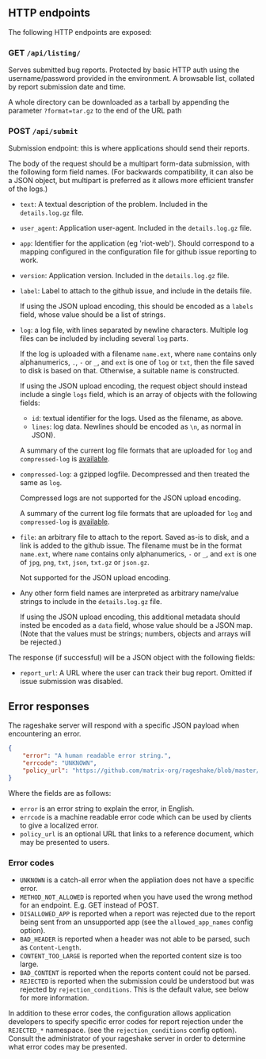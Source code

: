 ## HTTP endpoints

The following HTTP endpoints are exposed:

### GET `/api/listing/`

Serves submitted bug reports. Protected by basic HTTP auth using the
username/password provided in the environment. A browsable list, collated by
report submission date and time.

A whole directory can be downloaded as a tarball by appending the parameter `?format=tar.gz` to the end of the URL path

### POST `/api/submit`

Submission endpoint: this is where applications should send their reports.

The body of the request should be a multipart form-data submission, with the
following form field names. (For backwards compatibility, it can also be a JSON
object, but multipart is preferred as it allows more efficient transfer of the
logs.)

* `text`: A textual description of the problem. Included in the
  `details.log.gz` file.

* `user_agent`: Application user-agent.  Included in the `details.log.gz` file.

* `app`: Identifier for the application (eg 'riot-web'). Should correspond to a
  mapping configured in the configuration file for github issue reporting to
  work.

* `version`: Application version. Included in the `details.log.gz` file.

* `label`: Label to attach to the github issue, and include in the details file.

  If using the JSON upload encoding, this should be encoded as a `labels` field,
  whose value should be a list of strings.

* `log`: a log file, with lines separated by newline characters. Multiple log
  files can be included by including several `log` parts.

  If the log is uploaded with a filename `name.ext`, where `name` contains only
  alphanumerics, `.`, `-` or `_`, and `ext` is one of `log` or `txt`, then the
  file saved to disk is based on that. Otherwise, a suitable name is
  constructed.

  If using the JSON upload encoding, the request object should instead include
  a single `logs` field, which is an array of objects with the following
  fields:

    * `id`: textual identifier for the logs. Used as the filename, as above.
    * `lines`: log data. Newlines should be  encoded as `\n`, as normal in JSON).

  A summary of the current log file formats that are uploaded for `log` and
  `compressed-log`  is [available](docs/submitted_reports.md).

* `compressed-log`: a gzipped logfile. Decompressed and then treated the same as
  `log`.

  Compressed logs are not supported for the JSON upload encoding.
  
  A summary of the current log file formats that are uploaded for `log` and
  `compressed-log` is [available](docs/submitted_reports.md).

* `file`: an arbitrary file to attach to the report. Saved as-is to disk, and
  a link is added to the github issue. The filename must be in the format
  `name.ext`, where `name` contains only alphanumerics, `-` or `_`, and `ext`
  is one of `jpg`, `png`, `txt`, `json`, `txt.gz` or `json.gz`.

  Not supported for the JSON upload encoding.

* Any other form field names are interpreted as arbitrary name/value strings to
  include in the `details.log.gz` file.

  If using the JSON upload encoding, this additional metadata should insted be
  encoded as a `data` field, whose value should be a JSON map. (Note that the
  values must be strings; numbers, objects and arrays will be rejected.)

The response (if successful) will be a JSON object with the following fields:

* `report_url`: A URL where the user can track their bug report. Omitted if
  issue submission was disabled.

## Error responses

The rageshake server will respond with a specific JSON payload when encountering an error.

```json
{
    "error": "A human readable error string.",
    "errcode": "UNKNOWN",
    "policy_url": "https://github.com/matrix-org/rageshake/blob/master/docs/blocked_rageshake.md"
}
```

Where the fields are as follows:

 - `error` is an error string to explain the error, in English.
 - `errcode` is a machine readable error code which can be used by clients to give a localized error.
 - `policy_url` is an optional URL that links to a reference document, which may be presented to users.

### Error codes

- `UNKNOWN` is a catch-all error when the appliation does not have a specific error.
- `METHOD_NOT_ALLOWED` is reported when you have used the wrong method for an endpoint. E.g. GET instead of POST.
- `DISALLOWED_APP` is reported when a report was rejected due to the report being sent from an unsupported
   app (see the `allowed_app_names` config option).
- `BAD_HEADER` is reported when a header was not able to be parsed, such as `Content-Length`.
- `CONTENT_TOO_LARGE` is reported when the reported content size is too large.
- `BAD_CONTENT` is reported when the reports content could not be parsed.
- `REJECTED` is reported when the submission could be understood but was rejected by `rejection_conditions`.
  This is the default value, see below for more information.

In addition to these error codes, the configuration allows application developers to specify specific error codes
for report rejection under the `REJECTED_*` namespace. (see the `rejection_conditions` config option). Consult the
administrator of your rageshake server in order to determine what error codes may be presented.
